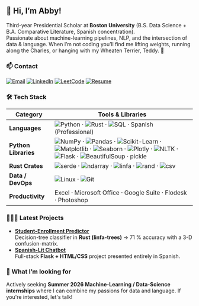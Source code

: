 ## 👋 Hi, I’m Abby!

Third-year Presidential Scholar at **Boston University** (B.S. Data Science + B.A. Comparative Literature, Spanish concentration).  
Passionate about machine-learning pipelines, NLP, and the intersection of data & language.
When I’m not coding you’ll find me lifting weights, running along the Charles, or hanging with my Wheaten Terrier, Teddy. 🐾

### 📫 Contact
[![Email](https://img.shields.io/badge/-Email-D14836?style=flat&logo=gmail&logoColor=white)](mailto:abbylee@bu.edu)
[![LinkedIn](https://img.shields.io/badge/-LinkedIn-0A66C2?style=flat&logo=linkedin&logoColor=white)](https://www.linkedin.com/in/abigail-lee-700583294/)
[![LeetCode](https://img.shields.io/badge/-LeetCode-FFA116?style=flat&logo=leetcode&logoColor=black)](https://leetcode.com/u/abbypmlee/)
[![Resume](https://img.shields.io/badge/-Résumé-4CAF50?style=flat&logo=ReadMe&logoColor=white)](https://drive.google.com/file/d/1Q5mTHatCtvp4VmPWvBgOmJ0CynNB0dRh/view?usp=drive_link)

### 🛠 Tech Stack
| Category | Tools & Libraries |
|---|---|
| **Languages** | ![Python](https://img.shields.io/badge/-Python-3776AB?style=flat&logo=python&logoColor=white) · ![Rust](https://img.shields.io/badge/-Rust-000000?style=flat&logo=rust&logoColor=white) · ![SQL](https://img.shields.io/badge/-SQL-4479A1?style=flat&logo=mysql&logoColor=white) · Spanish (Professional) |
| **Python Libraries** | ![NumPy](https://img.shields.io/badge/-NumPy-013243?style=flat&logo=numpy&logoColor=white) · ![Pandas](https://img.shields.io/badge/-Pandas-150458?style=flat&logo=pandas&logoColor=white) · ![Scikit-Learn](https://img.shields.io/badge/-Scikit--Learn-F7931E?style=flat&logo=scikitlearn&logoColor=white) · ![Matplotlib](https://img.shields.io/badge/-Matplotlib-11557C?style=flat&logo=plotly&logoColor=white) · ![Seaborn](https://img.shields.io/badge/-Seaborn-1F77B4?style=flat&logo=plotly&logoColor=white) · ![Plotly](https://img.shields.io/badge/-Plotly-3F4F75?style=flat&logo=plotly&logoColor=white) · ![NLTK](https://img.shields.io/badge/-NLTK-85A87E?style=flat) · ![Flask](https://img.shields.io/badge/-Flask-000000?style=flat&logo=flask&logoColor=white) · ![BeautifulSoup](https://img.shields.io/badge/-BeautifulSoup-8AC926?style=flat) · pickle |
| **Rust Crates** | ![serde](https://img.shields.io/badge/-serde-000000?style=flat&logo=rust&logoColor=white) · ![ndarray](https://img.shields.io/badge/-ndarray-000000?style=flat&logo=rust&logoColor=white) · ![linfa](https://img.shields.io/badge/-linfa-000000?style=flat&logo=rust&logoColor=white) · ![rand](https://img.shields.io/badge/-rand-000000?style=flat&logo=rust&logoColor=white) · ![csv](https://img.shields.io/badge/-csv-000000?style=flat&logo=rust&logoColor=white) |
| **Data / DevOps** | ![Linux](https://img.shields.io/badge/-Linux-FCC624?style=flat&logo=linux&logoColor=black) · ![Git](https://img.shields.io/badge/-Git-F05032?style=flat&logo=git&logoColor=white) |
| **Productivity** | Excel · Microsoft Office · Google Suite · Flodesk · Photoshop |

### 👩🏻‍💻 Latest Projects
- **[Student-Enrollment Predictor](https://github.com/abbypmlee/DS-210-Final-Project)**  
  Decision-tree classifier in **Rust (linfa-trees)** → 71 % accuracy with a 3-D confusion-matrix.  
- **[Spanish-Lit Chatbot](https://github.com/abbypmlee/flask-app-spanish-project)**  
  Full-stack **Flask + HTML/CSS** project presented entirely in Spanish.  

### 🚀  What I’m looking for
Actively seeking **Summer 2026 Machine-Learning / Data-Science internships** where I can combine my passions for data and language. If you're interested, let's talk!
